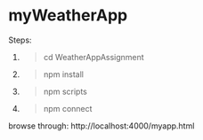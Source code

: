 # myWeatherApp

Steps:

1. >cd WeatherAppAssignment

2. >npm install

3. >npm scripts

4. >npm connect

browse through: http://localhost:4000/myapp.html
